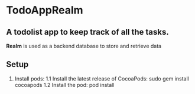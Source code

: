 # TodoAppRealm

## A todolist app to keep track of all the tasks.

**Realm** is used as a backend database to store and retrieve data

## Setup 
1. Install pods:
    1.1 Install the latest release of CocoaPods: sudo gem install cocoapods
    1.2 Install the pod: pod install 
